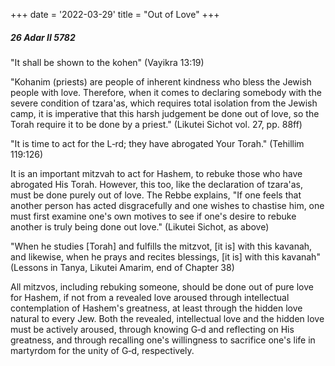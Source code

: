+++
date = '2022-03-29'
title = "Out of Love"
+++

##### 26 Adar II 5782

"It shall be shown to the kohen" (Vayikra 13:19)

"Kohanim (priests) are people of inherent kindness who bless the Jewish people with love. Therefore, when it comes to declaring somebody with the severe condition of tzara'as, which requires total isolation from the Jewish camp, it is imperative that this harsh judgement be done out of love, so the Torah require it to be done by a priest." (Likutei Sichot vol. 27, pp. 88ff)

"It is time to act for the L‑rd; they have abrogated Your Torah." (Tehillim 119:126)

It is an important mitzvah to act for Hashem, to rebuke those who have abrogated His Torah. However, this too, like the declaration of tzara'as, must be done purely out of love. The Rebbe explains, "If one feels that another person has acted disgracefully and one wishes to chastise him, one must first examine one's own motives to see if one's desire to rebuke another is truly being done out love." (Likutei Sichot, as above)

"When he studies [Torah] and fulfills the mitzvot, [it is] with this kavanah, and likewise, when he prays and recites blessings, [it is] with this kavanah" (Lessons in Tanya, Likutei Amarim, end of Chapter 38)

All mitzvos, including rebuking someone, should be done out of pure love for Hashem, if not from a revealed love aroused through intellectual contemplation of Hashem's greatness, at least through the hidden love natural to every Jew. Both the revealed, intellectual love and the hidden love must be actively aroused, through knowing G‑d and reflecting on His greatness, and through recalling one's willingness to sacrifice one's life in martyrdom for the unity of G‑d, respectively.
